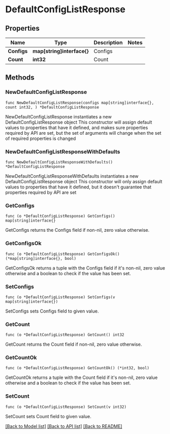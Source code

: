 # DefaultConfigListResponse

## Properties

Name | Type | Description | Notes
------------ | ------------- | ------------- | -------------
**Configs** | **map[string]interface{}** | Configs | 
**Count** | **int32** | Count | 

## Methods

### NewDefaultConfigListResponse

`func NewDefaultConfigListResponse(configs map[string]interface{}, count int32, ) *DefaultConfigListResponse`

NewDefaultConfigListResponse instantiates a new DefaultConfigListResponse object
This constructor will assign default values to properties that have it defined,
and makes sure properties required by API are set, but the set of arguments
will change when the set of required properties is changed

### NewDefaultConfigListResponseWithDefaults

`func NewDefaultConfigListResponseWithDefaults() *DefaultConfigListResponse`

NewDefaultConfigListResponseWithDefaults instantiates a new DefaultConfigListResponse object
This constructor will only assign default values to properties that have it defined,
but it doesn't guarantee that properties required by API are set

### GetConfigs

`func (o *DefaultConfigListResponse) GetConfigs() map[string]interface{}`

GetConfigs returns the Configs field if non-nil, zero value otherwise.

### GetConfigsOk

`func (o *DefaultConfigListResponse) GetConfigsOk() (*map[string]interface{}, bool)`

GetConfigsOk returns a tuple with the Configs field if it's non-nil, zero value otherwise
and a boolean to check if the value has been set.

### SetConfigs

`func (o *DefaultConfigListResponse) SetConfigs(v map[string]interface{})`

SetConfigs sets Configs field to given value.


### GetCount

`func (o *DefaultConfigListResponse) GetCount() int32`

GetCount returns the Count field if non-nil, zero value otherwise.

### GetCountOk

`func (o *DefaultConfigListResponse) GetCountOk() (*int32, bool)`

GetCountOk returns a tuple with the Count field if it's non-nil, zero value otherwise
and a boolean to check if the value has been set.

### SetCount

`func (o *DefaultConfigListResponse) SetCount(v int32)`

SetCount sets Count field to given value.



[[Back to Model list]](../README.md#documentation-for-models) [[Back to API list]](../README.md#documentation-for-api-endpoints) [[Back to README]](../README.md)


